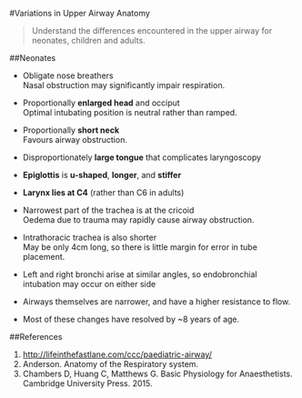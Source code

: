 #Variations in Upper Airway Anatomy
>Understand the differences encountered in the upper airway for neonates, children and adults.

##Neonates
* Obligate nose breathers  
Nasal obstruction may significantly impair respiration.
* Proportionally **enlarged head** and occiput  
Optimal intubating position is neutral rather than ramped.
* Proportionally **short neck**  
Favours airway obstruction.
* Disproportionately **large tongue** that complicates laryngoscopy
* **Epiglottis** is **u-shaped**, **longer**, and **stiffer**
* **Larynx lies at C4** (rather than C6 in adults)
* Narrowest part of the trachea is at the cricoid  
Oedema due to trauma may rapidly cause airway obstruction.
* Intrathoracic trachea is also shorter  
May be only 4cm long, so there is little margin for error in tube placement.
* Left and right bronchi arise at similar angles, so endobronchial intubation may occur on either side


* Airways themselves are narrower, and have a higher resistance to flow. 



* Most of these changes have resolved by ~8 years of age.

##References
1. http://lifeinthefastlane.com/ccc/paediatric-airway/
2. Anderson. Anatomy of the Respiratory system.
3. Chambers D, Huang C, Matthews G. Basic Physiology for Anaesthetists. Cambridge University Press. 2015.
